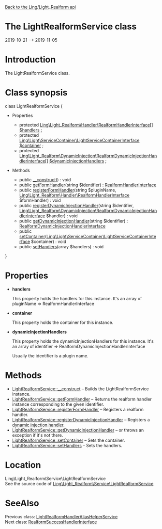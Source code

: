 [Back to the Ling/Light_Realform api](https://github.com/lingtalfi/Light_Realform/blob/master/doc/api/Ling/Light_Realform.md)



The LightRealformService class
================
2019-10-21 --> 2019-11-05






Introduction
============

The LightRealformService class.



Class synopsis
==============


class <span class="pl-k">LightRealformService</span>  {

- Properties
    - protected [Ling\Light_Realform\Handler\RealformHandlerInterface[]](https://github.com/lingtalfi/Light_Realform/blob/master/doc/api/Ling/Light_Realform/Handler/RealformHandlerInterface.md) [$handlers](#property-handlers) ;
    - protected [Ling\Light\ServiceContainer\LightServiceContainerInterface](https://github.com/lingtalfi/Light/blob/master/doc/api/Ling/Light/ServiceContainer/LightServiceContainerInterface.md) [$container](#property-container) ;
    - protected [Ling\Light_Realform\DynamicInjection\RealformDynamicInjectionHandlerInterface[]](https://github.com/lingtalfi/Light_Realform/blob/master/doc/api/Ling/Light_Realform/DynamicInjection/RealformDynamicInjectionHandlerInterface.md) [$dynamicInjectionHandlers](#property-dynamicInjectionHandlers) ;

- Methods
    - public [__construct](https://github.com/lingtalfi/Light_Realform/blob/master/doc/api/Ling/Light_Realform/Service/LightRealformService/__construct.md)() : void
    - public [getFormHandler](https://github.com/lingtalfi/Light_Realform/blob/master/doc/api/Ling/Light_Realform/Service/LightRealformService/getFormHandler.md)(string $identifier) : [RealformHandlerInterface](https://github.com/lingtalfi/Light_Realform/blob/master/doc/api/Ling/Light_Realform/Handler/RealformHandlerInterface.md)
    - public [registerFormHandler](https://github.com/lingtalfi/Light_Realform/blob/master/doc/api/Ling/Light_Realform/Service/LightRealformService/registerFormHandler.md)(string $pluginName, [Ling\Light_Realform\Handler\RealformHandlerInterface](https://github.com/lingtalfi/Light_Realform/blob/master/doc/api/Ling/Light_Realform/Handler/RealformHandlerInterface.md) $formHandler) : void
    - public [registerDynamicInjectionHandler](https://github.com/lingtalfi/Light_Realform/blob/master/doc/api/Ling/Light_Realform/Service/LightRealformService/registerDynamicInjectionHandler.md)(string $identifier, [Ling\Light_Realform\DynamicInjection\RealformDynamicInjectionHandlerInterface](https://github.com/lingtalfi/Light_Realform/blob/master/doc/api/Ling/Light_Realform/DynamicInjection/RealformDynamicInjectionHandlerInterface.md) $handler) : void
    - public [getDynamicInjectionHandler](https://github.com/lingtalfi/Light_Realform/blob/master/doc/api/Ling/Light_Realform/Service/LightRealformService/getDynamicInjectionHandler.md)(string $identifier) : [RealformDynamicInjectionHandlerInterface](https://github.com/lingtalfi/Light_Realform/blob/master/doc/api/Ling/Light_Realform/DynamicInjection/RealformDynamicInjectionHandlerInterface.md)
    - public [setContainer](https://github.com/lingtalfi/Light_Realform/blob/master/doc/api/Ling/Light_Realform/Service/LightRealformService/setContainer.md)([Ling\Light\ServiceContainer\LightServiceContainerInterface](https://github.com/lingtalfi/Light/blob/master/doc/api/Ling/Light/ServiceContainer/LightServiceContainerInterface.md) $container) : void
    - public [setHandlers](https://github.com/lingtalfi/Light_Realform/blob/master/doc/api/Ling/Light_Realform/Service/LightRealformService/setHandlers.md)(array $handlers) : void

}




Properties
=============

- <span id="property-handlers"><b>handlers</b></span>

    This property holds the handlers for this instance.
    It's an array of pluginName => RealformHandlerInterface
    
    

- <span id="property-container"><b>container</b></span>

    This property holds the container for this instance.
    
    

- <span id="property-dynamicInjectionHandlers"><b>dynamicInjectionHandlers</b></span>

    This property holds the dynamicInjectionHandlers for this instance.
    It's an array of identifier => RealformDynamicInjectionHandlerInterface
    
    Usually the identifier is a plugin name.
    
    



Methods
==============

- [LightRealformService::__construct](https://github.com/lingtalfi/Light_Realform/blob/master/doc/api/Ling/Light_Realform/Service/LightRealformService/__construct.md) &ndash; Builds the LightRealformService instance.
- [LightRealformService::getFormHandler](https://github.com/lingtalfi/Light_Realform/blob/master/doc/api/Ling/Light_Realform/Service/LightRealformService/getFormHandler.md) &ndash; Returns the realform handler instance corresponding to the given identifier.
- [LightRealformService::registerFormHandler](https://github.com/lingtalfi/Light_Realform/blob/master/doc/api/Ling/Light_Realform/Service/LightRealformService/registerFormHandler.md) &ndash; Registers a realform handler.
- [LightRealformService::registerDynamicInjectionHandler](https://github.com/lingtalfi/Light_Realform/blob/master/doc/api/Ling/Light_Realform/Service/LightRealformService/registerDynamicInjectionHandler.md) &ndash; Registers a [dynamic injection handler](https://github.com/lingtalfi/Light_Realform/blob/master/doc/pages/conception-notes-linear.md#dynamic-injection).
- [LightRealformService::getDynamicInjectionHandler](https://github.com/lingtalfi/Light_Realform/blob/master/doc/api/Ling/Light_Realform/Service/LightRealformService/getDynamicInjectionHandler.md) &ndash; or throws an exception if it's not there.
- [LightRealformService::setContainer](https://github.com/lingtalfi/Light_Realform/blob/master/doc/api/Ling/Light_Realform/Service/LightRealformService/setContainer.md) &ndash; Sets the container.
- [LightRealformService::setHandlers](https://github.com/lingtalfi/Light_Realform/blob/master/doc/api/Ling/Light_Realform/Service/LightRealformService/setHandlers.md) &ndash; Sets the handlers.





Location
=============
Ling\Light_Realform\Service\LightRealformService<br>
See the source code of [Ling\Light_Realform\Service\LightRealformService](https://github.com/lingtalfi/Light_Realform/blob/master/Service/LightRealformService.php)



SeeAlso
==============
Previous class: [LightRealformHandlerAliasHelperService](https://github.com/lingtalfi/Light_Realform/blob/master/doc/api/Ling/Light_Realform/Service/LightRealformHandlerAliasHelperService.md)<br>Next class: [RealformSuccessHandlerInterface](https://github.com/lingtalfi/Light_Realform/blob/master/doc/api/Ling/Light_Realform/SuccessHandler/RealformSuccessHandlerInterface.md)<br>
